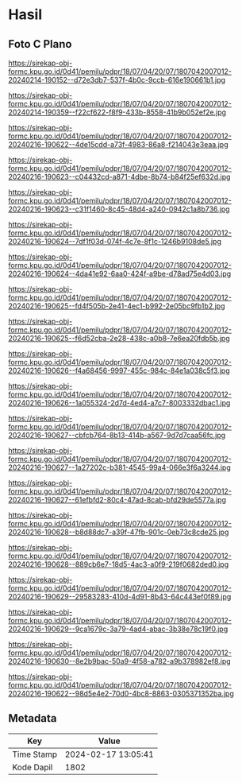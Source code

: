 # Hasil

## Foto C Plano

https://sirekap-obj-formc.kpu.go.id/0d41/pemilu/pdpr/18/07/04/20/07/1807042007012-20240214-190152--d72e3db7-537f-4b0c-9ccb-616e190661b1.jpg

https://sirekap-obj-formc.kpu.go.id/0d41/pemilu/pdpr/18/07/04/20/07/1807042007012-20240214-190359--f22cf622-f8f9-433b-8558-41b9b052ef2e.jpg

https://sirekap-obj-formc.kpu.go.id/0d41/pemilu/pdpr/18/07/04/20/07/1807042007012-20240216-190622--4de15cdd-a73f-4983-86a8-f214043e3eaa.jpg

https://sirekap-obj-formc.kpu.go.id/0d41/pemilu/pdpr/18/07/04/20/07/1807042007012-20240216-190623--c04432cd-a871-4dbe-8b74-b84f25ef632d.jpg

https://sirekap-obj-formc.kpu.go.id/0d41/pemilu/pdpr/18/07/04/20/07/1807042007012-20240216-190623--c31f1460-8c45-48d4-a240-0942c1a8b736.jpg

https://sirekap-obj-formc.kpu.go.id/0d41/pemilu/pdpr/18/07/04/20/07/1807042007012-20240216-190624--7df1f03d-074f-4c7e-8f1c-1246b9108de5.jpg

https://sirekap-obj-formc.kpu.go.id/0d41/pemilu/pdpr/18/07/04/20/07/1807042007012-20240216-190624--4da41e92-6aa0-424f-a9be-d78ad75e4d03.jpg

https://sirekap-obj-formc.kpu.go.id/0d41/pemilu/pdpr/18/07/04/20/07/1807042007012-20240216-190625--fd4f505b-2e41-4ec1-b992-2e05bc9fb1b2.jpg

https://sirekap-obj-formc.kpu.go.id/0d41/pemilu/pdpr/18/07/04/20/07/1807042007012-20240216-190625--f6d52cba-2e28-438c-a0b8-7e6ea20fdb5b.jpg

https://sirekap-obj-formc.kpu.go.id/0d41/pemilu/pdpr/18/07/04/20/07/1807042007012-20240216-190626--f4a68456-9997-455c-984c-84e1a038c5f3.jpg

https://sirekap-obj-formc.kpu.go.id/0d41/pemilu/pdpr/18/07/04/20/07/1807042007012-20240216-190626--1a055324-2d7d-4ed4-a7c7-8003332dbac1.jpg

https://sirekap-obj-formc.kpu.go.id/0d41/pemilu/pdpr/18/07/04/20/07/1807042007012-20240216-190627--cbfcb764-8b13-414b-a567-9d7d7caa56fc.jpg

https://sirekap-obj-formc.kpu.go.id/0d41/pemilu/pdpr/18/07/04/20/07/1807042007012-20240216-190627--1a27202c-b381-4545-99a4-066e3f6a3244.jpg

https://sirekap-obj-formc.kpu.go.id/0d41/pemilu/pdpr/18/07/04/20/07/1807042007012-20240216-190627--61efbfd2-80c4-47ad-8cab-bfd29de5577a.jpg

https://sirekap-obj-formc.kpu.go.id/0d41/pemilu/pdpr/18/07/04/20/07/1807042007012-20240216-190628--b8d88dc7-a39f-47fb-901c-0eb73c8cde25.jpg

https://sirekap-obj-formc.kpu.go.id/0d41/pemilu/pdpr/18/07/04/20/07/1807042007012-20240216-190628--889cb6e7-18d5-4ac3-a0f9-219f0682ded0.jpg

https://sirekap-obj-formc.kpu.go.id/0d41/pemilu/pdpr/18/07/04/20/07/1807042007012-20240216-190629--29583283-410d-4d91-8b43-64c443ef0f89.jpg

https://sirekap-obj-formc.kpu.go.id/0d41/pemilu/pdpr/18/07/04/20/07/1807042007012-20240216-190629--9ca1679c-3a79-4ad4-abac-3b38e78c19f0.jpg

https://sirekap-obj-formc.kpu.go.id/0d41/pemilu/pdpr/18/07/04/20/07/1807042007012-20240216-190630--8e2b9bac-50a9-4f58-a782-a9b378982ef8.jpg

https://sirekap-obj-formc.kpu.go.id/0d41/pemilu/pdpr/18/07/04/20/07/1807042007012-20240216-190622--98d5e4e2-70d0-4bc8-8863-0305371352ba.jpg


## Metadata

| Key        | Value               |
| ---------- | ------------------- |
| Time Stamp | 2024-02-17 13:05:41 |
| Kode Dapil | 1802                |



